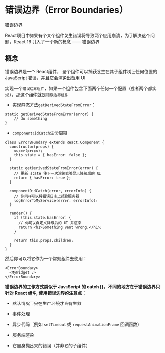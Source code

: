# 错误边界（Error Boundaries）

[错误边界](https://zh-hans.reactjs.org/docs/error-boundaries.html)

React项目中如果有个某个组件发生错误将导致两个应用崩溃，为了解决这个问题，React 16 引入了一个新的概念 —— 错误边界

## 概念

错误边界是一个 React组件， 这个组件可以捕获发生在其子组件树上任何位置的JavaScript 错误，并且它会渲染出备用 UI

实现一个`错误边界组件`，如果一个组件包含下面两个任何一个配置（或者两个都实现），那这个组件就是`错误边界组件`

-  实现静态方法`getDerivedStateFromError`：

  ```
  static getDerivedStateFromError(error) {
      // do something
  }
  ```

- `componentDidCatch`生命周期

```
class ErrorBoundary extends React.Component {
  constructor(props) {
    super(props);
    this.state = { hasError: false };
  }

  static getDerivedStateFromError(error) {
    // 更新 state 使下一次渲染能够显示降级后的 UI
    return { hasError: true };
  }

  componentDidCatch(error, errorInfo) {
    // 你同样可以将错误日志上报给服务器
    logErrorToMyService(error, errorInfo);
  }

  render() {
    if (this.state.hasError) {
      // 你可以自定义降级后的 UI 并渲染
      return <h1>Something went wrong.</h1>;
    }

    return this.props.children; 
  }
}
```

然后你可以将它作为一个常规组件去使用：

```
<ErrorBoundary>
  <MyWidget />
</ErrorBoundary>
```

**错误边界的工作方式类似于 JavaScript 的 catch {}，不同的地方在于错误边界只针对 React 组件, 使用错误边界的注意点：**

- 默认情况下只在生产环境才会有生效

- 事件处理

- 异步代码（例如 `setTimeout` 或 `requestAnimationFrame` 回调函数）

- 服务端渲染

- 它自身抛出来的错误（并非它的子组件）